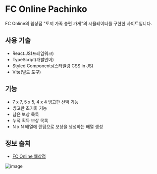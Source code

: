 # FC Online Pachinko
FC Online의 웹상점 "토끼 가족 송편 가게"의 시뮬레이터를 구현한 사이트입니다.
## 사용 기술
- React.JS(프레임워크)
- TypeScript(개발언어)
- Styled Components(스타일링 CSS in JS)
- Vite(빌드 도구)

## 기능

- 7 x 7, 5 x 5, 4 x 4 빙고판 선택 기능
- 빙고판 초기화 기능
- 남은 보상 목록
- 누적 획득 보상 목록
- N x N 배열에 랜덤으로 보상을 생성하는 배열 생성

## 정보 출처
- [FC Online 웹상점]([https://maple.inven.co.kr](https://shop.fconline.nexon.com/Events/240829/TheThreeRabbit))

![image](![image](https://github.com/user-attachments/assets/715e09b2-e534-436a-a02d-b9758bc64621))


